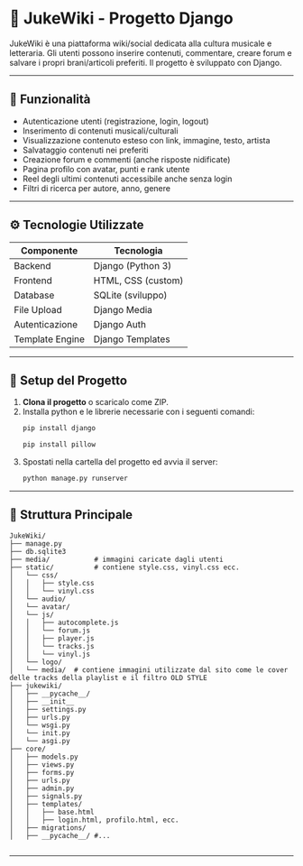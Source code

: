# 📀 JukeWiki - Progetto Django

JukeWiki è una piattaforma wiki/social dedicata alla cultura musicale e letteraria. Gli utenti possono inserire contenuti, commentare, creare forum e salvare i propri brani/articoli preferiti. Il progetto è sviluppato con Django.

---

## 📌 Funzionalità

- Autenticazione utenti (registrazione, login, logout)
- Inserimento di contenuti musicali/culturali
- Visualizzazione contenuto esteso con link, immagine, testo, artista
- Salvataggio contenuti nei preferiti
- Creazione forum e commenti (anche risposte nidificate)
- Pagina profilo con avatar, punti e rank utente
- Reel degli ultimi contenuti accessibile anche senza login
- Filtri di ricerca per autore, anno, genere

---

## ⚙️ Tecnologie Utilizzate

| Componente         | Tecnologia             |
|--------------------|------------------------|
| Backend            | Django (Python 3)      |
| Frontend           | HTML, CSS (custom)     |
| Database           | SQLite (sviluppo)      |
| File Upload        | Django Media           |
| Autenticazione     | Django Auth            |
| Template Engine    | Django Templates       |

---

## 🧪 Setup del Progetto

1. **Clona il progetto** o scaricalo come ZIP.
2. Installa python e le librerie necessarie con i seguenti comandi:
   ```bash
   pip install django
   ```
   ```bash
   pip install pillow
   ```
3. Spostati nella cartella del progetto ed avvia il server:
   ```bash
   python manage.py runserver
   ```

---

## 📂 Struttura Principale

```
JukeWiki/
├── manage.py
├── db.sqlite3 
├── media/           # immagini caricate dagli utenti
├── static/          # contiene style.css, vinyl.css ecc.
│   └── css/
│   │   ├── style.css
│   │   └── vinyl.css
│   └── audio/
│   └── avatar/
│   └── js/
│   │   ├── autocomplete.js
│   │   └── forum.js
│   │   ├── player.js
│   │   └── tracks.js
│   │   └── vinyl.js
│   └── logo/
│   └── media/  # contiene immagini utilizzate dal sito come le cover delle tracks della playlist e il filtro OLD STYLE
├── jukewiki/
│   ├── __pycache__/
│   ├── __init__
│   ├── settings.py
│   ├── urls.py
│   └── wsgi.py
│   └── init.py
│   └── asgi.py
├── core/
│   ├── models.py
│   ├── views.py
│   ├── forms.py
│   ├── urls.py
│   ├── admin.py
│   ├── signals.py
│   ├── templates/
│   │   ├── base.html
│   │   ├── login.html, profilo.html, ecc.
│   ├── migrations/
│   ├── __pycache__/ #...


```

---

